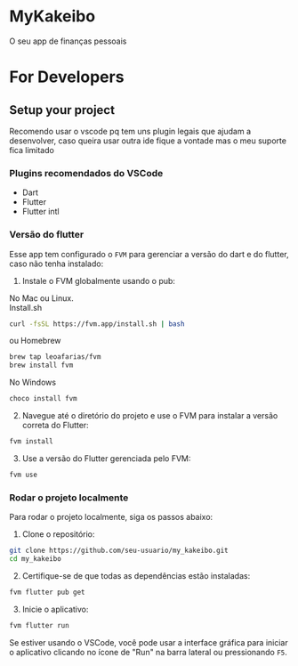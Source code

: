 # MyKakeibo

O seu app de finanças pessoais

# For Developers

## Setup your project

Recomendo usar o vscode pq tem uns plugin legais que ajudam a desenvolver, caso queira usar outra ide fique a vontade mas o meu suporte fica limitado

### Plugins recomendados do VSCode

- Dart
- Flutter
- Flutter intl

### Versão do flutter

Esse app tem configurado o `FVM` para gerenciar a versão do dart e do flutter, caso não tenha instalado:

1. Instale o FVM globalmente usando o pub:

No Mac ou Linux.  
Install.sh

```sh
curl -fsSL https://fvm.app/install.sh | bash
```

ou Homebrew

```sh
brew tap leoafarias/fvm
brew install fvm
```

No Windows

```sh
choco install fvm
```

2. Navegue até o diretório do projeto e use o FVM para instalar a versão correta do Flutter:

```sh
fvm install
```

3. Use a versão do Flutter gerenciada pelo FVM:

```sh
fvm use
```

### Rodar o projeto localmente

Para rodar o projeto localmente, siga os passos abaixo:

1. Clone o repositório:

```sh
git clone https://github.com/seu-usuario/my_kakeibo.git
cd my_kakeibo
```

2. Certifique-se de que todas as dependências estão instaladas:

```sh
fvm flutter pub get
```

3. Inicie o aplicativo:

```sh
fvm flutter run
```

Se estiver usando o VSCode, você pode usar a interface gráfica para iniciar o aplicativo clicando no ícone de "Run" na barra lateral ou pressionando `F5`.
